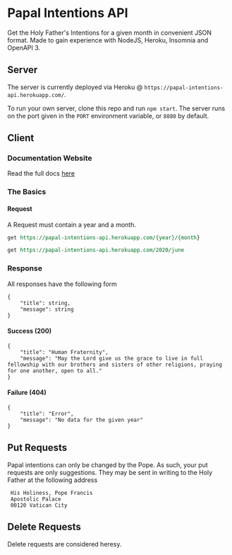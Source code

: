 # Papal Intentions API
Get the Holy Father's Intentions for a given month in convenient JSON format. Made to gain experience with NodeJS, Heroku, Insomnia and OpenAPI 3. 

## Server
The server is currently deployed via Heroku @ `https://papal-intentions-api.herokuapp.com/`.

To run your own server, clone this repo and run `npm start`. The server runs on the port given in the `PORT` environment variable, or `8080` by default.

## Client
### Documentation Website
Read the full docs [here](https://plabick.github.io/Papal-Intentions-API/)
### The Basics
#### Request
A Request must contain a year and a month.
``` REST
get https://papal-intentions-api.herokuapp.com/{year}/{month}
```
```REST
get https://papal-intentions-api.herokuapp.com/2020/june
```
### Response
All responses have the following form
```
{
	"title": string,
	"message": string
}
```

#### Success (200)
```
{
	"title": "Human Fraternity",
	"message": "May the Lord give us the grace to live in full fellowship with our brothers and sisters of other religions, praying for one another, open to all."
}
```
#### Failure (404)
``` 
{
	"title": "Error",
	"message": "No data for the given year"
}
```
## Put Requests
Papal intentions can only be changed by the Pope. As such, your put requests are only suggestions. They may be sent in writing to the Holy Father at the following address
```
 His Holiness, Pope Francis
 Apostolic Palace
 00120 Vatican City
```
## Delete Requests
Delete requests are considered heresy.
